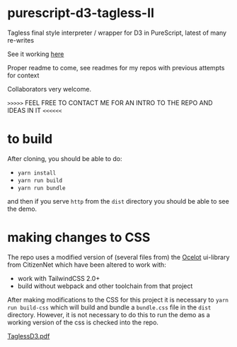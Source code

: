
# purescript-d3-tagless-II

Tagless final style interpreter / wrapper for D3 in PureScript, latest of many re-writes

See it working [here](https://afcondon.github.io/purescript-d3-tagless-II/)

Proper readme to come, see readmes for my repos with previous attempts for context

Collaborators very welcome.

`>>>>>` FEEL FREE TO CONTACT ME FOR AN INTRO TO THE REPO AND IDEAS IN IT `<<<<<<`

# to build

After cloning, you should be able to do:

* `yarn install`
* `yarn run build`
* `yarn run bundle`

and then if you serve `http` from the `dist` directory you should be able to see the demo.

# making changes to CSS

The repo uses a modified version of (several files from) the [Ocelot](https://github.com/citizennet/purescript-ocelot) ui-library from CitizenNet which have been altered to work with:

* work with TailwindCSS 2.0+
* build without webpack and other toolchain from that project

After making modifications to the CSS for this project it is necessary to `yarn run build-css` which will build and bundle a `bundle.css` file in the `dist` directory. However, it is not necessary to do this to run the demo as a working version of the css is checked into the repo.

[TaglessD3.pdf](https://github.com/afcondon/purescript-d3-tagless-II/files/6461448/TaglessD3.pdf)
